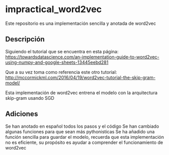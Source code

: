# impractical_word2vec
Este repositorio es una implementación sencilla y anotada de word2vec

## Descripción

Siguiendo el tutorial que se encuentra en esta página:
https://towardsdatascience.com/an-implementation-guide-to-word2vec-using-numpy-and-google-sheets-13445eebd281

Que a su vez toma como referencia este otro tutorial:
http://mccormickml.com/2016/04/19/word2vec-tutorial-the-skip-gram-model/

Esta implementación de word2vec entrena el modelo con la arquitectura skip-gram usando SGD

## Adiciones

Se han anotado en español todos los pasos y el código
Se han cambiado algunas funciones para que sean más pythonisticas
Se ha añadido una función sencilla para guardar el modelo, recuerda que esta implementación no es eficiente, su propósito es ayudar a comprender el funcionamiento de word2vec
